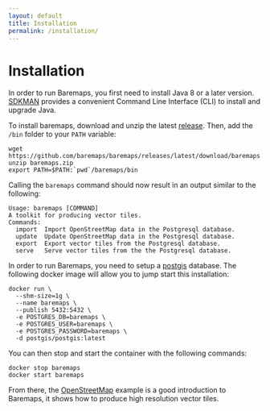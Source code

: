 ```yaml
---
layout: default
title: Installation
permalink: /installation/
---
```


# Installation

In order to run Baremaps, you first need to install Java 8 or a later version. 
[SDKMAN](https://sdkman.io/) provides a convenient Command Line Interface (CLI) to install and upgrade Java.

To install baremaps, download and unzip the latest [release](https://github.com/baremaps/baremaps/releases/latest). 
Then, add the `/bin` folder to your `PATH` variable:

```
wget https://github.com/baremaps/baremaps/releases/latest/download/baremaps.zip
unzip baremaps.zip
export PATH=$PATH:`pwd`/baremaps/bin
```

Calling the `baremaps` command should now result in an output similar to the following:

```
Usage: baremaps [COMMAND]
A toolkit for producing vector tiles.
Commands:
  import  Import OpenStreetMap data in the Postgresql database.
  update  Update OpenStreetMap data in the Postgresql database.
  export  Export vector tiles from the Postgresql database.
  serve   Serve vector tiles from the the Postgresql database.
```

In order to run Baremaps, you need to setup a [postgis](https://postgis.net/) database.
The following docker image will allow you to jump start this installation:

```
docker run \
  --shm-size=1g \
  --name baremaps \
  --publish 5432:5432 \
  -e POSTGRES_DB=baremaps \
  -e POSTGRES_USER=baremaps \
  -e POSTGRES_PASSWORD=baremaps \
  -d postgis/postgis:latest
```

You can then stop and start the container with the following commands:

```
docker stop baremaps
docker start baremaps
```

From there, the [OpenStreetMap](/examples/openstreetmap/) example is a good introduction to Baremaps, it shows how to produce high resolution vector tiles.
